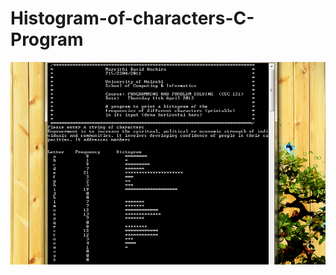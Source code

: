 # Histogram-of-characters-C-Program

![Histogram-of-characters-C-Program Photo](https://github.com/dwachira/Histogram-of-characters-C-Program/blob/master/histogram_of_characters_C_Program_by_David_Wachira_screenshot.png?raw=true)
